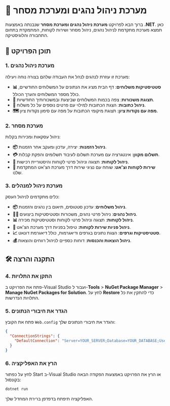 # 🚚 מערכת ניהול נהגים ומערכת מסחר

ברוך הבא לפרויקט **מערכת ניהול נהגים ומערכת מסחר** שנבנתה באמצעות **.NET**. כאן תמצא מערכת מתקדמת לניהול נהגים, ניהול מסחר ושירות לקוחות, המתמקדת בתחום התחבורה והלוגיסטיקה.

## 🎯 תוכן הפרויקט

### 1. מערכת ניהול נהגים

מערכת זו עוזרת לנהגים לנהל את העבודה שלהם בצורה נוחה ויעילה:

- **📊 סטטיסטיקות משלוחים**: דף הבית מציג את הנתונים על המשלוחים החודשיים, כולל מספר המשלוחים והערך הכולל.
- **💸 תצוגת משכורות**: צפה בכמות המשלוחים שביצעת ובמשכורותיך החודשיות.
- **📍 ניהול כתובות**: הצגת הכתובות למילוי עם פרטים נוספים על כל משלוח.
- **🗺️ מפה עם נקודות ציון**: תצוגת מיקומי הכתובות על מפה עם סימון נקודות ציון.

### 2. מערכת מסחר

ניהול עסקאות ומכירות בקלות:

- **📦 ניהול הזמנות**: יצירה, עדכון ומעקב אחר הזמנות.
- **💳 תשלום מקוון**: אינטגרציה עם מערכת תשלום לעיבוד תשלומים והפקת קבלות.
- **👥 ניהול לקוחות**: תצוגה וניהול פרטי לקוחות והיסטוריית רכישות.
- **💬 שירות לקוחות וצ'אט**: שוחח עם נציגי שירות דרך מערכת הצ'אט המתקדמת שלנו.

### 3. מערכת ניהול למנהלים

כלים מתקדמים לניהול העסק:

- **📦 ניהול משלוחים**: עדכון סטטוסים, תיאום בין נהגים והזמנות.
- **👨‍💼 ניהול נהגים**: ניהול פרטי נהגים, משכורות וסטטיסטיקות ביצועים.
- **📊 ניהול לקוחות**: תצוגה וניהול פרטי לקוחות וסטטיסטיקות מכירה.
- **📩 ניהול פניות שירות לקוחות**: טיפול בפניות דרך מערכת הצ'אט.
- **📈 סטטיסטיקות וגרפים**: הצגת נתונים בגרפים ודיאגרמות, כולל דיאגרמת דונאט.
- **💰 ניהול הוצאות והכנסות**: דוחות כספיים לניהול רווחים והוצאות.

## 🛠️ התקנה והרצה

### 4. התקן את התלויות

פתח את הפרויקט ב-Visual Studio ועבור ל-**Tools** > **NuGet Package Manager** > **Manage NuGet Packages for Solution**. לחץ על **Restore** כדי להתקין את כל התלויות הנדרשות.


### 5. הגדר את חיבורי הנתונים

פתח את הקובץ `Web.config` והגדר את חיבורי הנתונים שלך:
```json
{
  "ConnectionStrings": {
    "DefaultConnection": "Server=YOUR_SERVER;Database=YOUR_DATABASE;User Id=YOUR_USERNAME;Password=YOUR_PASSWORD;"
  }
}

```
### 6. הרץ את האפליקציה
לחץ על כפתור Start ב-Visual Studio או הרץ את הפרויקט באמצעות הפקודה הבאה בקונסול:
```bash
dotnet run
```
האפליקציה תיפתח בדפדפן ברירת המחדל שלך.
